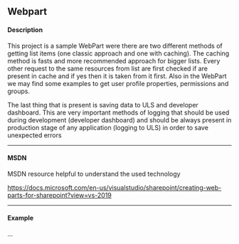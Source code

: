 ## Webpart

#### Description
This project is a sample WebPart were there are two different methods of getting list items (one classic approach and one with caching). The caching method is fasts and more recommended approach for bigger lists. Every other request to the same resources from list are first checked if are present in cache and if yes then it is taken from it first. Also in the WebPart we may find some examples to get user profile properties, permissions and groups. 

The last thing that is present is saving data to ULS and developer dashboard. This are very important methods of logging that should be used during development (developer dashboard) and should be always present in production stage of any application (logging to ULS) in order to save unexpected errors 

----
#### MSDN 

MSDN resource helpful to understand the used technology

https://docs.microsoft.com/en-us/visualstudio/sharepoint/creating-web-parts-for-sharepoint?view=vs-2019

---
#### Example

...



